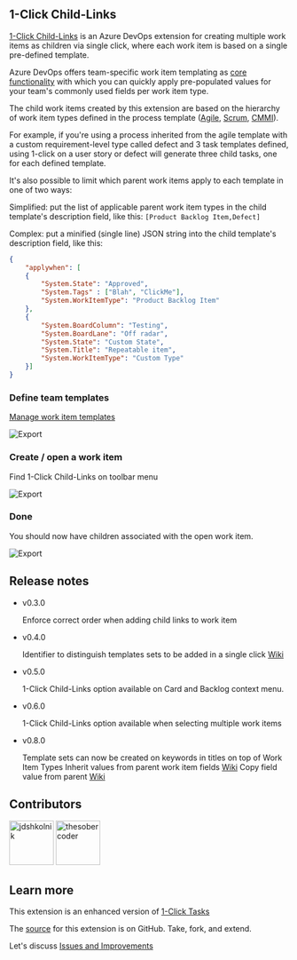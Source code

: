 ## 1-Click Child-Links ##

<a href="https://marketplace.visualstudio.com/items?itemName=ruifig.vsts-work-item-one-click-child-links" target="_blank">1-Click Child-Links</a> is an Azure DevOps extension for creating multiple work items as children via single click, where each work item is based on a single pre-defined template.

Azure DevOps offers team-specific work item templating as <a href="https://docs.microsoft.com/en-us/azure/devops/boards/backlogs/work-item-template?view=azure-devops&tabs=browser" target="_blank">core functionality</a> with which you can quickly apply pre-populated values for your team's commonly used fields per work item type.

The child work items created by this extension are based on the hierarchy of work item types defined in the process template (<a href="https://docs.microsoft.com/en-us/azure/devops/boards/work-items/guidance/agile-process-workflow?view=azure-devops" target="_blank">Agile</a>, <a href="https://docs.microsoft.com/en-us/azure/devops/boards/work-items/guidance/scrum-process-workflow?view=azure-devops" target="_blank">Scrum</a>, <a href="https://docs.microsoft.com/en-us/azure/devops/boards/work-items/guidance/cmmi-process-workflow?view=azure-devops" target="_blank">CMMI</a>).

For example, if you're using a process inherited from the agile template with a custom requirement-level type called defect and 3 task templates defined, using 1-click on a user story or defect will generate three child tasks, one for each defined template.

It's also possible to limit which parent work items apply to each template in one of two ways:

Simplified: put the list of applicable parent work item types in the child template's description field, like this: `[Product Backlog Item,Defect]`

Complex: put a minified (single line) JSON string into the child template's description field, like this:

``` json
{
    "applywhen": [
    {
        "System.State": "Approved",
        "System.Tags" : ["Blah", "ClickMe"],
        "System.WorkItemType": "Product Backlog Item"
    },
    {
        "System.BoardColumn": "Testing",
        "System.BoardLane": "Off radar",
        "System.State": "Custom State",
        "System.Title": "Repeatable item",
        "System.WorkItemType": "Custom Type"
    }]
}
```

### Define team templates ###

<a href="https://docs.microsoft.com/en-us/azure/devops/boards/backlogs/work-item-template?view=azure-devops&tabs=browser#manage" target="_blank">Manage work item templates</a>

![Export](img/screen01.png)

### Create / open a work item ###

Find 1-Click Child-Links on toolbar menu

![Export](img/screen02.png)

### Done ###

You should now have children associated with the open work item.

![Export](img/screen03.png)

## Release notes ##

* v0.3.0 

    Enforce correct order when adding child links to work item

* v0.4.0

    Identifier to distinguish templates sets to be added in a single click  <a href="https://github.com/figueiredorui/1-click-child-links/wiki/Group-templates-with-identifier" target="_blank">Wiki</a>

* v0.5.0

    1-Click Child-Links option available on Card and Backlog context menu.

* v0.6.0

     1-Click Child-Links option available when selecting multiple work items

* v0.8.0

    Template sets can now be created on keywords in titles on top of Work Item Types
    Inherit values from parent work item fields
    <a href="https://github.com/figueiredorui/1-click-child-links/wiki/Inherit-field-values-from-parent-work-item" target="_blank">Wiki</a>
    Copy field value from parent <a href="https://github.com/figueiredorui/1-click-child-links/wiki/Copy-field-value-from-parent" target="_blank">Wiki</a>

## Contributors ##

<a href="https://github.com/jdshkolnik"><img src="https://avatars.githubusercontent.com/u/2047520?v=3" title="jdshkolnik" width="80" height="80"></a>
<a href="https://github.com/thesobercoder"><img src="https://avatars.githubusercontent.com/u/1915249?v=3" title="thesobercoder" width="80" height="80"></a>

## Learn more ##

This extension is an enhanced version of <a href="https://marketplace.visualstudio.com/items?itemName=ruifig.vsts-work-item-one-click-tasks" target="_blank">1-Click Tasks</a>

The <a href="https://github.com/figueiredorui/1-click-child-links" target="_blank">source</a> for this extension is on GitHub. Take, fork, and extend.

Let's discuss <a href="https://github.com/figueiredorui/1-click-child-links/issues" target="_blank">Issues and Improvements</a>